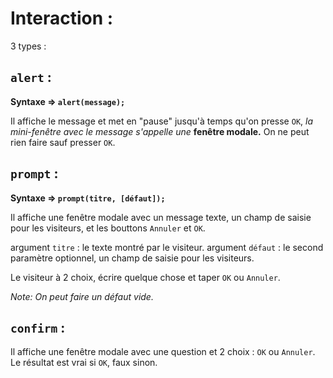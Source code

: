 # Interaction :

3 types :

## `alert` :

**Syntaxe => `alert(message);`**

Il affiche le message et met en "pause" jusqu'à temps qu'on presse `OK`, _la mini-fenêtre avec le message s'appelle une_ **fenêtre modale.** On ne peut rien faire sauf presser `OK`.

## `prompt` :

**Syntaxe => `prompt(titre, [défaut]);`**

Il affiche une fenêtre modale avec un message texte, un champ de saisie pour les visiteurs, et les bouttons `Annuler` et `OK`.

argument `titre` : le texte montré par le visiteur.
argument `défaut` : le second paramètre optionnel, un champ de saisie pour les visiteurs.

Le visiteur à 2 choix, écrire quelque chose et taper `OK` ou `Annuler`.

_Note: On peut faire un défaut vide._

## `confirm` :

Il affiche une fenêtre modale avec une question et 2 choix : `OK` ou `Annuler`. Le résultat est vrai si `OK`, faux sinon.
